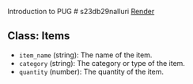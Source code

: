 Introduction to PUG # s23db29nalluri
[Render](https://s23db29nalluri.onrender.com)

## Class: Items

- `item_name` (string): The name of the item.
- `category` (string): The category or type of the item.
- `quantity` (number): The quantity of the item.
